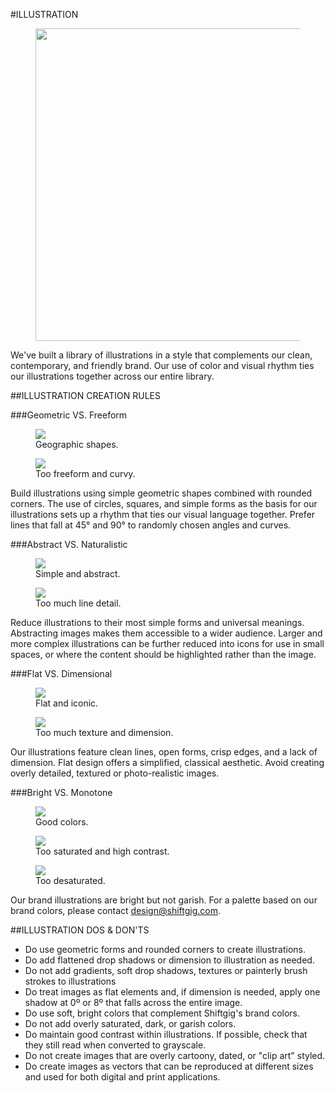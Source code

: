 #ILLUSTRATION

<section class="images">
	<figure>
		<img src="/assets/images/shiftgig_illustration_asset_icecream.png" style="width:500px;height:auto;">
	</figure>
</section>

We've built a library of illustrations in a style that complements our clean, contemporary, and friendly brand. Our use of color and visual rhythm ties our illustrations together across our entire library.

##ILLUSTRATION CREATION RULES

###Geometric VS. Freeform

<section class="images two-up example">
	<figure>
		<img src="/assets/images/shiftgig_illustration_asset_thumbs-1.png">
		<figcaption class="do">Geographic shapes.</figcaption>
	</figure>
	<figure>
		<img src="/assets/images/shiftgig_illustration_asset_thumbs-2.png">
		<figcaption class="do-not">Too freeform and curvy.</figcaption>
	</figure>
</section>

Build illustrations using simple geometric shapes combined with rounded corners. The use of circles, squares, and simple forms as the basis for our illustrations sets up a rhythm that ties our visual language together. Prefer lines that fall at 45&deg; and 90&deg; to randomly chosen angles and curves.

###Abstract VS. Naturalistic

<section class="images two-up example">
	<figure>
		<img src="/assets/images/shiftgig_illustration_asset_earth.png">
		<figcaption class="do">Simple and abstract.</figcaption>
	</figure>
	<figure>
		<img src="/assets/images/shiftgig_illustration_asset_earth_2.png">
		<figcaption class="do-not">Too much line detail.</figcaption>
	</figure>
</section>

Reduce illustrations to their most simple forms and universal meanings. Abstracting images makes them accessible to a wider audience. Larger and more complex illustrations can be further reduced into icons for use in small spaces, or where the content should be highlighted rather than the image.

###Flat VS. Dimensional

<section class="images two-up example">
	<figure>
		<img src="/assets/images/shiftgig_illustration_asset_clock.png">
		<figcaption class="do">Flat and iconic.</figcaption>
	</figure>
	<figure>
		<img src="/assets/images/shiftgig_illustration_asset_clock_2.png">
		<figcaption class="do-not">Too much texture and dimension.</figcaption>
	</figure>
</section>

Our illustrations feature clean lines, open forms, crisp edges, and a lack of dimension. Flat design offers a simplified, classical aesthetic. Avoid creating overly detailed, textured or photo-realistic images.

###Bright VS. Monotone

<section class="images three-up example">
	<figure>
		<img src="/assets/images/shiftgig_illustration_asset_icecream_1.png">
		<figcaption class="do">Good colors.</figcaption>
	</figure>
	<figure>
        <img src="/assets/images/shiftgig_illustration_asset_icecream_2.png">
		<figcaption class="do-not">Too saturated and high contrast.</figcaption>
	</figure>
	<figure>
        <img src="/assets/images/shiftgig_illustration_asset_icecream_3.png">
		<figcaption class="do-not">Too desaturated.</figcaption>
	</figure>
</section>

Our brand illustrations are bright but not garish. For a palette based on our brand colors, please contact [design@shiftgig.com](mailto:design@shiftgig.com).

##ILLUSTRATION DOS & DON'TS

* Do use geometric forms and rounded corners to create illustrations.
* Do add flattened drop shadows or dimension to illustration as needed.
* Do not add gradients, soft drop shadows, textures or painterly brush strokes to illustrations
* Do treat images as flat elements and, if dimension is needed, apply one shadow at 0º or 8º that falls across the entire image.
* Do use soft, bright colors that complement Shiftgig's brand colors.
* Do not add overly saturated, dark, or garish colors.
* Do maintain good contrast within illustrations. If possible, check that they still read when converted to grayscale.
* Do not create images that are overly cartoony, dated, or "clip art" styled.
* Do create images as vectors that can be reproduced at different sizes and used for both digital and print applications. 